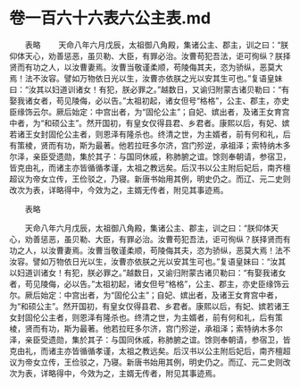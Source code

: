 # 卷一百六十六表六公主表.md

　　表略 　　天命八年六月戊辰，太祖御八角殿，集诸公主、郡主，训之曰：“朕仰体天心，劝善惩恶，虽贝勒、大臣，有罪必治。汝曹苟犯吾法，讵可徇纵？朕择贤而有功之人，以汝曹妻焉。汝曹当敬谨柔顺，苟陵侮其夫，恣为骄纵，恶莫大焉！法不汝容。譬如万物依日光以生，汝曹亦依朕之光以安其生可也。”复语皇妹曰：“汝其以妇道训诸女！有犯，朕必罪之。”越数日，又谕归附蒙古诸贝勒曰：“有娶我诸女者，苟见陵侮，必以告。”太祖初起，诸女但号“格格”，公主、郡主，亦史臣缘饰云尔。厥后始定：中宫出者，为“固伦公主”；自妃、嫔出者，及诸王女育宫中者，为“和硕公主”。然开国初，有皇女仅得县君、乡君者。康熙以后，有妃、嫔若诸王女封固伦公主者，则恩泽有隆杀也。终清之世，为主婿者，前有何和礼，后有策棱，贤而有功，斯为最著。他若拉旺多尔济，宫门殄逆，承祖泽；索特纳木多尔泽，亲臣受遗勋，集於其子：与国同休戚，称肺腑之谊。馀则奉朝请，参宿卫，皆克由礼，而诸主亦皆循循孝谨，太祖之教远矣。后汉书以公主附后妃后，南齐檀超议为帝女立传，王俭驳之，乃寝。新唐书始用其例，明史仍之。而辽、元二史则改次为表，详略得中，今效为之，主婿无传者，附见其事迹焉。

　　表略

　　天命八年六月戊辰，太祖御八角殿，集诸公主、郡主，训之曰：“朕仰体天心，劝善惩恶，虽贝勒、大臣，有罪必治。汝曹苟犯吾法，讵可徇纵？朕择贤而有功之人，以汝曹妻焉。汝曹当敬谨柔顺，苟陵侮其夫，恣为骄纵，恶莫大焉！法不汝容。譬如万物依日光以生，汝曹亦依朕之光以安其生可也。”复语皇妹曰：“汝其以妇道训诸女！有犯，朕必罪之。”越数日，又谕归附蒙古诸贝勒曰：“有娶我诸女者，苟见陵侮，必以告。”太祖初起，诸女但号“格格”，公主、郡主，亦史臣缘饰云尔。厥后始定：中宫出者，为“固伦公主”；自妃、嫔出者，及诸王女育宫中者，为“和硕公主”。然开国初，有皇女仅得县君、乡君者。康熙以后，有妃、嫔若诸王女封固伦公主者，则恩泽有隆杀也。终清之世，为主婿者，前有何和礼，后有策棱，贤而有功，斯为最著。他若拉旺多尔济，宫门殄逆，承祖泽；索特纳木多尔泽，亲臣受遗勋，集於其子：与国同休戚，称肺腑之谊。馀则奉朝请，参宿卫，皆克由礼，而诸主亦皆循循孝谨，太祖之教远矣。后汉书以公主附后妃后，南齐檀超议为帝女立传，王俭驳之，乃寝。新唐书始用其例，明史仍之。而辽、元二史则改次为表，详略得中，今效为之，主婿无传者，附见其事迹焉。